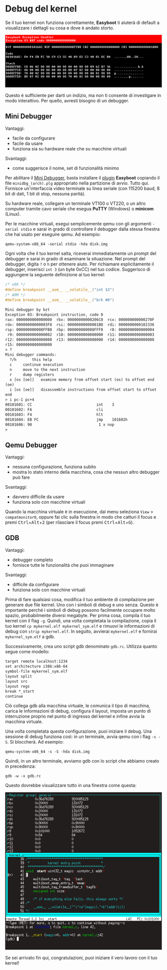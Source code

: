 Debug del kernel
================

Se il tuo kernel non funziona correttamente, **Easyboot** ti aiuterà di default a visualizzare i dettagli su cosa e dove è andato
storto.

![](../exc.png)

Questo è sufficiente per darti un indizio, ma non ti consente di investigare in modo interattivo. Per quello, avresti bisogno di
un debugger.

Mini Debugger
-------------

Vantaggi:

- facile da configurare
- facile da usare
- funziona sia su hardware reale che su macchine virtuali

Svantaggi:

- come suggerisce il nome, set di funzionalità minimo

Per abilitare il [Mini Debugger](https://gitlab.com/bztsrc/minidbg), basta installare il [plugin](plugins.md) **Easyboot** copiando
il file `minidbg_(arch).plg` appropriato nella partizione di avvio. Tutto qui. Fornisce un'interfaccia video terminale su linea
seriale (con 115200 baud, 8 bit di dati, 1 bit di stop, nessuna parità).

Su hardware reale, collegare un terminale VT100 o VT220, o un altro computer tramite cavo seriale che esegua **PuTTY** (Windows)
o **minicom** (Linux).

Per le macchine virtuali, esegui semplicemente qemu con gli argomenti `-serial stdio` e sarai in grado di controllare il debugger
dalla stessa finestra che hai usato per eseguire qemu. Ad esempio:

```
qemu-system-x86_64 -serial stdio -hda disk.img
```

Ogni volta che il tuo kernel salta, riceverai immediatamente un prompt del debugger e sarai in grado di esaminare la situazione.
Nel prompt del debugger, digita `?` o `h` per ottenere aiuto. Per richiamare esplicitamente il debugger, inserisci `int 3` (un
byte 0xCC) nel tuo codice. Suggerisco di aggiungere la seguente definizione al tuo kernel:

```c
/* x86 */
#define breakpoint __asm__ __volatile__("int $3")
/* ARM */
#define breakpoint __asm__ __volatile__("brk #0")
```

```
Mini debugger by bzt
Exception 03: Breakpoint instruction, code 0
rax: 0000000000000000  rbx: 00000000000206C0  rcx: 000000000000270F
rdx: 00000000000003F8  rsi: 00000000000001B0  rdi: 0000000000102336
rsp: 000000000008FFB8  rbp: 000000000008FFF8   r8: 0000000000000004
 r9: 0000000000000002  r10: 0000000000000000  r11: 0000000000000003
r12: 0000000000000000  r13: 0000000000000000  r14: 0000000000000000
r15: 0000000000000000
> ?
Mini debugger commands:
  ?/h		this help
  c		continue execution
  n		move to the next instruction
  r		dump registers
  x [os [oe]]	examine memory from offset start (os) to offset end (oe)
  i [os [oe]]	disassemble instructions from offset start to offset end
> i pc-1 pc+4
00101601: CC                             int	3
00101602: FA                             cli
00101603: F4                             hlt
00101604: EB FC                          jmp	101602h
00101606: 90                              1 x nop
>
```

Qemu Debugger
-------------

Vantaggi:

- nessuna configurazione, funziona subito
- mostra lo stato interno della macchina, cosa che nessun altro debugger può fare

Svantaggi:

- davvero difficile da usare
- funziona solo con macchine virtuali

Quando la macchina virtuale è in esecuzione, dal menu seleziona `View` > `compatmonitor0`, oppure fai clic sulla finestra in modo
che catturi il focus e premi <kbd>Ctrl</kbd>+<kbd>Alt</kbd>+<kbd>2</kbd> (per rilasciare il focus premi
<kbd>Ctrl</kbd>+<kbd>Alt</kbd>+<kbd>G</kbd>).

GDB
---

Vantaggi:

- debugger completo
- fornisce tutte le funzionalità che puoi immaginare

Svantaggi:

- difficile da configurare
- funziona solo con macchine virtuali

Prima di fare qualsiasi cosa, modifica il tuo ambiente di compilazione per generare due file kernel. Uno con i simboli di debug e
uno senza. Questo è importante perché i simboli di debug possono facilmente occupare molto spazio, probabilmente diversi megabyte.
Per prima cosa, compila il tuo kernel con il flag `-g`. Quindi, una volta completata la compilazione, copia il tuo kernel
`cp mykernel.elf mykernel_sym.elf` e rimuovi le informazioni di debug con `strip mykernel.elf`. In seguito, avvierai `mykernel.elf`
e fornirai `mykernel_sym.elf` a gdb.

Successivamente, crea uno script gdb denominato `gdb.rc`. Utilizza quanto segue come modello:

```
target remote localhost:1234
set architecture i386:x86-64
symbol-file mykernel_sym.elf
layout split
layout src
layout regs
break *_start
continue
```

Ciò collega gdb alla macchina virtuale, le comunica il tipo di macchina, carica le informazioni di debug, configura il layout,
imposta un punto di interruzione proprio nel punto di ingresso del kernel e infine avvia la macchina virtuale.

Una volta completata questa configurazione, puoi iniziare il debug. Una sessione di debug funziona così: in un terminale, avvia
qemu con i flag `-s -S`. Si bloccherà. Ad esempio:

```
qemu-system-x86_64 -s -S -hda disk.img
```

Quindi, in un altro terminale, avviamo gdb con lo script che abbiamo creato in precedenza:

```
gdb -w -x gdb.rc
```

Questo dovrebbe visualizzare tutto in una finestra come questa:

![](../gdb.png)

Se sei arrivato fin qui, congratulazioni, puoi iniziare il vero lavoro con il tuo kernel!
